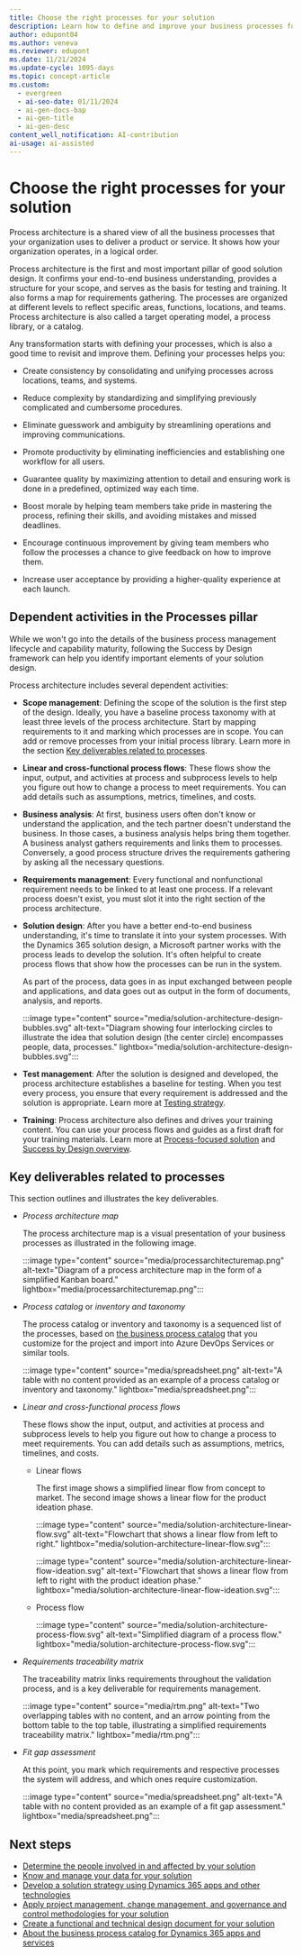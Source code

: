 ```yaml
---
title: Choose the right processes for your solution
description: Learn how to define and improve your business processes for a successful solution, including an overview on dependent activities in the Processes pillar.
author: edupont04
ms.author: veneva
ms.reviewer: edupont
ms.date: 11/21/2024
ms.update-cycle: 1095-days
ms.topic: concept-article
ms.custom:
  - evergreen
  - ai-seo-date: 01/11/2024
  - ai-gen-docs-bap
  - ai-gen-title
  - ai-gen-desc
content_well_notification: AI-contribution
ai-usage: ai-assisted
---
```


# Choose the right processes for your solution

Process architecture is a shared view of all the business processes that your organization uses to deliver a product or service. It shows how your organization operates, in a logical order.

Process architecture is the first and most important pillar of good solution design. It confirms your end-to-end business understanding, provides a structure for your scope, and serves as the basis for testing and training. It also forms a map for requirements gathering. The processes are organized at different levels to reflect specific areas, functions, locations, and teams. Process architecture is also called a target operating model, a process library, or a catalog.

Any transformation starts with defining your processes, which is also a good time to revisit and improve them. Defining your processes helps you:

- Create consistency by consolidating and unifying processes across locations, teams, and systems.

- Reduce complexity by standardizing and simplifying previously complicated and cumbersome procedures.

- Eliminate guesswork and ambiguity by streamlining operations and improving communications.

- Promote productivity by eliminating inefficiencies and establishing one workflow for all users.

- Guarantee quality by maximizing attention to detail and ensuring work is done in a predefined, optimized way each time.

- Boost morale by helping team members take pride in mastering the process, refining their skills, and avoiding mistakes and missed deadlines.

- Encourage continuous improvement by giving team members who follow the processes a chance to give feedback on how to improve them.

- Increase user acceptance by providing a higher-quality experience at each launch.

## Dependent activities in the Processes pillar

While we won't go into the details of the business process management lifecycle and capability maturity, following the Success by Design framework can help you identify important elements of your solution design.

Process architecture includes several dependent activities:

- **Scope management**: Defining the scope of the solution is the first step of the design. Ideally, you have a baseline process taxonomy with at least three levels of the process architecture. Start by mapping requirements to it and marking which processes are in scope. You can add or remove processes from your initial process library. Learn more in the section [Key deliverables related to processes](#key-deliverables-related-to-processes).

- **Linear and cross-functional process flows**: These flows show the input, output, and activities at process and subprocess levels to help you figure out how to change a process to meet requirements. You can add details such as assumptions, metrics, timelines, and costs.

- **Business analysis**: At first, business users often don't know or understand the application, and the tech partner doesn't understand the business. In those cases, a business analysis helps bring them together. A business analyst gathers requirements and links them to processes. Conversely, a good process structure drives the requirements gathering by asking all the necessary questions.

- **Requirements management**: Every functional and nonfunctional requirement needs to be linked to at least one process. If a relevant process doesn't exist, you must slot it into the right section of the process architecture.

- **Solution design**: After you have a better end-to-end business understanding, it's time to translate it into your system processes. With the Dynamics 365 solution design, a Microsoft partner works with the process leads to develop the solution. It's often helpful to create process flows that show how the processes can be run in the system.

  As part of the process, data goes in as input exchanged between people and applications, and data goes out as output in the form of documents, analysis, and reports.

  :::image type="content" source="media/solution-architecture-design-bubbles.svg" alt-text="Diagram showing four interlocking circles to illustrate the idea that solution design (the center circle) encompasses people, data, processes." lightbox="media/solution-architecture-design-bubbles.svg":::

- **Test management**: After the solution is designed and developed, the process architecture establishes a baseline for testing. When you test every process, you ensure that every requirement is addressed and the solution is appropriate. Learn more at [Testing strategy](testing-strategy.md).

- **Training**: Process architecture also defines and drives your training content. You can use your process flows and guides as a first draft for your training materials. Learn more at [Process-focused solution](process-focused-solution.md) and [Success by Design overview](success-by-design.md).

## Key deliverables related to processes

This section outlines and illustrates the key deliverables.

- *Process architecture map*

  The process architecture map is a visual presentation of your business processes as illustrated in the following image.

  :::image type="content" source="media/processarchitecturemap.png" alt-text="Diagram of a process architecture map in the form of a simplified Kanban board." lightbox="media/processarchitecturemap.png":::

- *Process catalog* or *inventory and taxonomy*  

  The process catalog or inventory and taxonomy is a sequenced list of the processes, based on [the business process catalog](../business-processes/about.md) that you customize for the project and import into Azure DevOps Services or similar tools.

  :::image type="content" source="media/spreadsheet.png" alt-text="A table with no content provided as an example of a process catalog or inventory and taxonomy." lightbox="media/spreadsheet.png":::

- *Linear and cross-functional process flows*  

  These flows show the input, output, and activities at process and subprocess levels to help you figure out how to change a process to meet requirements. You can add details such as assumptions, metrics, timelines, and costs.

  - Linear flows

    The first image shows a simplified linear flow from concept to market. The second image shows a linear flow for the product ideation phase.

    :::image type="content" source="media/solution-architecture-linear-flow.svg" alt-text="Flowchart that shows a linear flow from left to right." lightbox="media/solution-architecture-linear-flow.svg":::

    :::image type="content" source="media/solution-architecture-linear-flow-ideation.svg" alt-text="Flowchart that shows a linear flow from left to right with the product ideation phase." lightbox="media/solution-architecture-linear-flow-ideation.svg":::

  - Process flow

    :::image type="content" source="media/solution-architecture-process-flow.svg" alt-text="Simplified diagram of a process flow." lightbox="media/solution-architecture-process-flow.svg":::

- *Requirements traceability matrix*  

  The traceability matrix links requirements throughout the validation process, and is a key deliverable for requirements management.

  :::image type="content" source="media/rtm.png" alt-text="Two overlapping tables with no content, and an arrow pointing from the bottom table to the top table, illustrating a simplified requirements traceability matrix." lightbox="media/rtm.png":::

- *Fit gap assessment*  

  At this point, you mark which requirements and respective processes the system will address, and which ones require customization.

  :::image type="content" source="media/spreadsheet.png" alt-text="A table with no content provided as an example of a fit gap assessment." lightbox="media/spreadsheet.png":::

## Next steps

- [Determine the people involved in and affected by your solution](solution-architecture-design-pillars-people.md)
- [Know and manage your data for your solution](solution-architecture-design-pillars-data.md)
- [Develop a solution strategy using Dynamics 365 apps and other technologies](solution-architecture-design-pillars-technology.md)
- [Apply project management, change management, and governance and control methodologies for your solution](solution-architecture-design-pillars-methodology.md)
- [Create a functional and technical design document for your solution](../patterns/create-functional-technical-design-document.md)
- [About the business process catalog for Dynamics 365 apps and services](../business-processes/about.md)  
